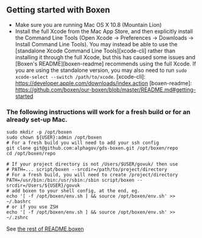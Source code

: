 ## Getting started with Boxen

- Make sure you are running Mac OS X 10.8 (Mountain Lion)
- Install the full Xcode from the Mac App Store, and then explicitly install the Command Line Tools (Open Xcode -> Preferences -> Downloads -> Install Command Line Tools). You may instead be able to use the [standalone Xcode Command Line Tools][xcode-cli] rather than installing it through the full Xcode, but this has caused some issues and [Boxen's README][boxen-readme] recommends using the full Xcode. If you are using the standalone version, you may also need to run `sudo xcode-select --switch /path/to/xcode`.
[xcode-cli]: https://developer.apple.com/downloads/index.action
[boxen-readme]: https://github.com/boxen/our-boxen/blob/master/README.md#getting-started

### The following instructions will work for a fresh build or for an already set-up Mac.

    sudo mkdir -p /opt/boxen
    sudo chown ${USER}:admin /opt/boxen
    # For a fresh build you will need to add your ssh config
    git clone git@github.com:alphagov/gds-boxen.git /opt/boxen/repo
    cd /opt/boxen/repo

    # If your project directory is not /Users/$USER/govuk/ then use
    # PATH=... script/boxen --srcdir=/path/to/project/directory
    # For a fresh build, you will need to create /project/directory
    PATH=/usr/bin:/bin:/usr/sbin:/sbin script/boxen --srcdir=/Users/${USER}/govuk
    # add boxen to your shell config, at the end, eg.
    echo '[ -f /opt/boxen/env.sh ] && source /opt/boxen/env.sh' >> ~/.bashrc
    # or if you use ZSH
    echo '[ -f /opt/boxen/env.sh ] && source /opt/boxen/env.sh' >> ~/.zshrc

See [the rest of README.boxen](README.boxen.md)
